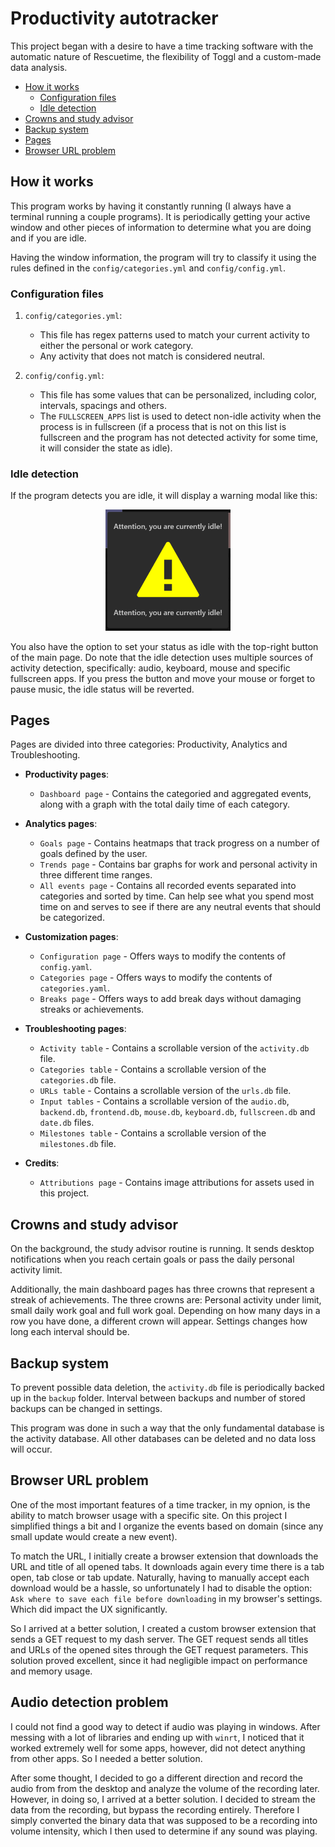# **Productivity autotracker**

This project began with a desire to have a time tracking software with the automatic nature of Rescuetime, the flexibility of Toggl and a custom-made data analysis.

+ [How it works](#how-it-works)
  + [Configuration files](#configuration-files)
  + [Idle detection](#idle-detection)
+ [Crowns and study advisor](#crowns-and-study-advisor)
+ [Backup system](#backup-system)
+ [Pages](#pages)
+ [Browser URL problem](#browser-url-problem)

## **How it works**

This program works by having it constantly running (I always have a terminal running a couple programs). It is periodically getting your active window and other pieces of information to determine what you are doing and if you are idle.

Having the window information, the program will try to classify it using the rules defined in the `config/categories.yml` and `config/config.yml`.

### **Configuration files**

1. `config/categories.yml`:
    + This file has regex patterns used to match your current activity to either the personal or work category.
    + Any activity that does not match is considered neutral.

2. `config/config.yml`:
    + This file has some values that can be personalized, including color, intervals, spacings and others.
    + The `FULLSCREEN_APPS` list is used to detect non-idle activity when the process is in fullscreen (if a process that is not on this list is fullscreen and the program has not detected activity for some time, it will consider the state as idle).

### **Idle detection**

If the program detects you are idle, it will display a warning modal like this:

<p align="center">
  <img src="https://github.com/rokobo/Productivity-autotracker/blob/main/images/idle_warning.png?raw=true" width="200"/>
</p>

You also have the option to set your status as idle with the top-right button of the main page. Do note that the idle detection uses multiple sources of activity detection, specifically: audio, keyboard, mouse and specific fullscreen apps. If you press the button and move your mouse or forget to pause music, the idle status will be reverted.

## **Pages**

Pages are divided into three categories: Productivity, Analytics and Troubleshooting.

+ **Productivity pages**:
  + `Dashboard page` - Contains the categoried and aggregated events, along with a graph with the total daily time of each category.

+ **Analytics pages**:
  + `Goals page` - Contains heatmaps that track progress on a number of goals defined by the user.
  + `Trends page` - Contains bar graphs for work and personal activity in three different time ranges.
  + `All events page` - Contains all recorded events separated into categories and sorted by time. Can help see what you spend most time on and serves to see if there are any neutral events that should be categorized.

+ **Customization pages**:
  + `Configuration page` - Offers ways to modify the contents of `config.yaml`.
  + `Categories page` - Offers ways to modify the contents of `categories.yaml`.
  + `Breaks page` - Offers ways to add break days without damaging streaks or achievements.

+ **Troubleshooting pages**:
  + `Activity table` - Contains a scrollable version of the `activity.db` file.
  + `Categories table` - Contains a scrollable version of the `categories.db` file.
  + `URLs table` - Contains a scrollable version of the `urls.db` file.
  + `Input tables` - Contains a scrollable version of the `audio.db`, `backend.db`, `frontend.db`, `mouse.db`, `keyboard.db`, `fullscreen.db` and `date.db` files.
  + `Milestones table` - Contains a scrollable version of the `milestones.db` file.

+ **Credits**:
  + `Attributions page` - Contains image attributions for assets used in this project.

## **Crowns and study advisor**

On the background, the study advisor routine is running. It sends desktop notifications when you reach certain goals or pass the daily personal activity limit.

Additionally, the main dashboard pages has three crowns that represent a streak of achievements. The three crowns are: Personal activity under limit, small daily work goal and full work goal. Depending on how many days in a row you have done, a different crown will appear. Settings changes how long each interval should be.

## **Backup system**

To prevent possible data deletion, the `activity.db` file is periodically backed up in the `backup` folder. Interval between backups and number of stored backups can be changed in settings.

This program was done in such a way that the only fundamental database is the activity database. All other databases can be deleted and no data loss will occur.

## **Browser URL problem**

One of the most important features of a time tracker, in my opnion, is the ability to match browser usage with a specific site. On this project I simplified things a bit and I organize the events based on domain (since any small update would create a new event).

To match the URL, I initially create a browser extension that downloads the URL and title of all opened tabs. It downloads again every time there is a tab open, tab close or tab update. Naturally, having to manually accept each download would be a hassle, so unfortunately I had to disable the option: `Ask where to save each file before downloading` in my browser's settings. Which did impact the UX significantly.

So I arrived at a better solution, I created a custom browser extension that sends a GET request to my dash server. The GET request sends all titles and URLs of the opened sites through the GET request parameters. This solution proved excellent, since it had negligible impact on performance and memory usage.

## **Audio detection problem**

I could not find a good way to detect if audio was playing in windows. After messing with a lot of libraries and ending up with `winrt`, I noticed that it worked extremely well for some apps, however, did not detect anything from other apps. So I needed a better solution.

After some thought, I decided to go a different direction and record the audio from from the desktop and analyze the volume of the recording later. However, in doing so, I arrived at a better solution. I decided to stream the data from the recording, but bypass the recording entirely. Therefore I simply converted the binary data that was supposed to be a recording into volume intensity, which I then used to determine if any sound was playing.

